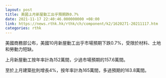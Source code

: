 ```yaml
---
layout: post
title: 美國上月新屋動工出乎預期跌0.7%
date: 2021-11-17 22:40:46.000000000 +08:00
link: https://news.rthk.hk/rthk/ch/component/k2/1620271-20211117.htm
categories: rthk
---
```


美國商務部公布，美國10月新屋動工出乎市場預期下跌0.7%，受限於材料、土地和勞動力短缺。

上月新屋動工按年率計為152萬間，少過市場預期的157.6萬間。

至於上月建築批則增長4%，按年率計為165萬間，多過預期的163.8萬間。
